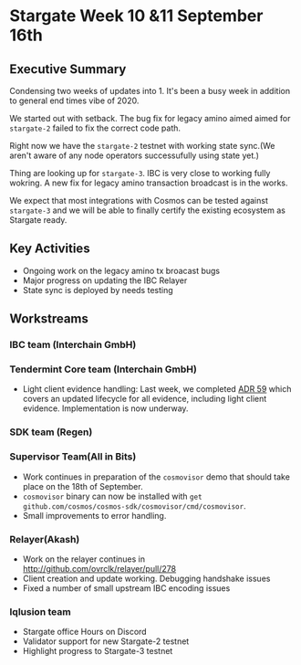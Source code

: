 # Stargate Week 10 &11 September 16th

## Executive Summary

Condensing two weeks of updates into 1. It's been a busy week in addition to general end times vibe of 2020.

We started out with setback. The bug fix for legacy amino aimed aimed for `stargate-2` failed to fix the correct code path. 

Right now we have the `stargate-2` testnet with working state sync.(We aren't aware of any node operators successufully using state yet.)

Thing are looking up for `stargate-3`. IBC is very close to working fully wokring. A new fix for legacy amino transaction broadcast is in the works.

We expect that most integrations with Cosmos can be tested against `stargate-3` and we will be able to finally certify the existing ecosystem as Stargate ready.


## Key Activities

- Ongoing work on the legacy amino tx broacast bugs
- Major progress on updating the IBC Relayer
- State sync is deployed by needs testing


## Workstreams

### IBC team (Interchain GmbH)



### Tendermint Core team (Interchain GmbH)

- Light client evidence handling: Last week, we completed [ADR 59](https://github.com/tendermint/tendermint/blob/master/docs/architecture/adr-059-evidence-composition-and-lifecycle.md) which covers an updated lifecycle for all evidence, including light client evidence. Implementation is now underway. 



### SDK team (Regen)



### Supervisor Team(All in Bits)

- Work continues in preparation of the `cosmovisor` demo that should take place on the 18th of September.
- `cosmovisor` binary can now be installed with `get github.com/cosmos/cosmos-sdk/cosmovisor/cmd/cosmovisor`.
- Small improvements to error handling.


### Relayer(Akash)

- Work on the relayer continues in http://github.com/ovrclk/relayer/pull/278
- Client creation and update working. Debugging handshake issues
- Fixed a number of small upstream IBC encoding issues

### Iqlusion team

- Stargate office Hours on Discord
- Validator support for new Stargate-2 testnet
- Highlight progress to Stargate-3 testnet

